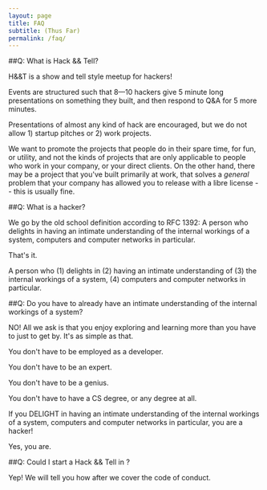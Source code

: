 ```yaml
---
layout: page
title: FAQ 
subtitle: (Thus Far)
permalink: /faq/
---
```


##Q: What is Hack && Tell?

H&&T is a show and tell style meetup for hackers!

Events are structured such that 8—10 hackers give 5 minute long presentations on something they built, and then respond to Q&A for 5 more minutes.

Presentations of almost any kind of hack are encouraged, but we do not allow 1) startup pitches or 2) work projects.

We want to promote the projects that people do in their spare time, for fun, or utility, and not the kinds of projects that are only applicable to people who work in your company, or your direct clients. On the other hand, there may be a project that you've built primarily at work, that solves a *general* problem that your company has allowed you to release with a libre license -- this is usually fine.

##Q: What is a hacker?

We go by the old school definition according to RFC 1392: A person who delights in having an intimate understanding of the internal workings of a system, computers and computer networks in particular.

That's it.

A person who (1) delights in (2) having an intimate understanding of (3) the internal workings of a system, (4) computers and computer networks in particular.

##Q: Do you have to already have an intimate understanding of the internal workings of a system?

NO! All we ask is that you enjoy exploring and learning more than you have to just to get by. It's as simple as that.

You don't have to be employed as a developer.

You don't have to be an expert.

You don't have to be a genius.

You don't have to have a CS degree, or any degree at all.

If you DELIGHT in having an intimate understanding of the internal workings of a system, computers and computer networks in particular, you are a hacker!

Yes, you are.

##Q: Could I start a Hack && Tell in <city>?

Yep! We will tell you how after we cover the code of conduct.